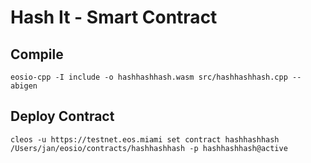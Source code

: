 # Hash It - Smart Contract

## Compile
  `eosio-cpp -I include -o hashhashhash.wasm src/hashhashhash.cpp --abigen`

## Deploy Contract
  `cleos -u https://testnet.eos.miami set contract hashhashhash /Users/jan/eosio/contracts/hashhashhash -p hashhashhash@active` 
